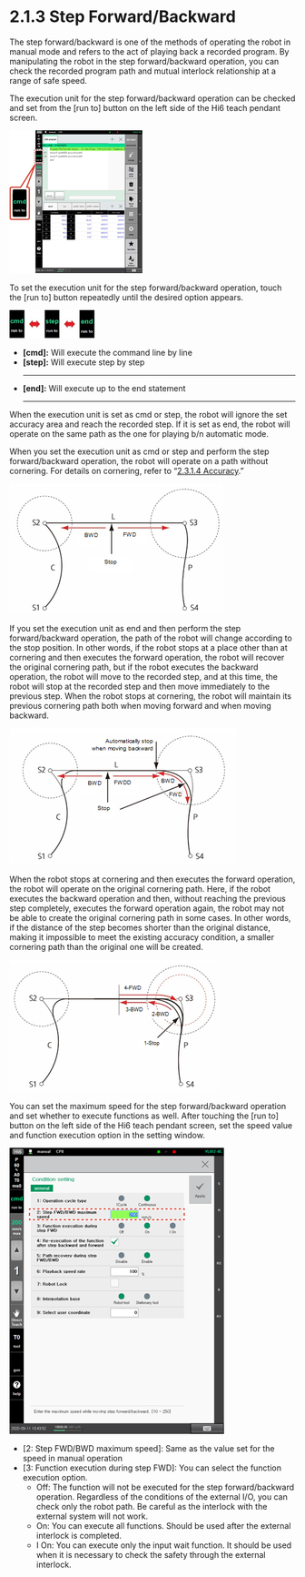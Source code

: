 # 2.1.3 Step Forward/Backward

The step forward/backward is one of the methods of operating the robot in manual mode and refers to the act of playing back a recorded program. By manipulating the robot in the step forward/backward operation, you can check the recorded program path and mutual interlock relationship at a range of safe speed.

The execution unit for the step forward/backward operation can be checked and set from the \[run to\] button on the left side of the Hi6 teach pendant screen.

![](../../_assets/image_318.png)

To set the execution unit for the step forward/backward operation, touch the \[run to\] button repeatedly until the desired option appears.

![](../../_assets/image_303.png)

* **\[cmd\]:** Will execute the command line by line
* **\[step\]:** Will execute step by step
  ****
* **\[end\]:** Will execute up to the end statement
  ****



When the execution unit is set as cmd or step, the robot will ignore the set accuracy area and reach the recorded step. If it is set as end, the robot will operate on the same path as the one for playing b/n automatic mode.

When you set the execution unit as cmd or step and perform the step forward/backward operation, the robot will operate on a path without cornering. For details on cornering, refer to “[2.3.1.4 Accuracy](../step/step-cmd-param/accuracy.md).”

![Figure 11 Playback Forward/Backward Path When cmd/step Setting is Performed](../../_assets/path-cmd-step-pback-fwd-bwd-en.png)

If you set the execution unit as end and then perform the step forward/backward operation, the path of the robot will change according to the stop position. In other words, if the robot stops at a place other than at cornering and then executes the forward operation, the robot will recover the original cornering path, but if the robot executes the backward operation, the robot will move to the recorded step, and at this time, the robot will stop at the recorded step and then move immediately to the previous step. When the robot stops at cornering, the robot will maintain its previous cornering path both when moving forward and when moving backward.

![Figure 12 Playback Forward/Backward Path When End Setting is Performed](../../_assets/path-end-pback-fwd-bwd-en.png)

When the robot stops at cornering and then executes the forward operation, the robot will operate on the original cornering path. Here, if the robot executes the backward operation and then, without reaching the previous step completely, executes the forward operation again, the robot may not be able to create the original cornering path in some cases. In other words, if the distance of the step becomes shorter than the original distance, making it impossible to meet the existing accuracy condition, a smaller cornering path than the original one will be created.

![Figure 13 Example of the Robot Path Change During Step Forward/Backward Operation](../../_assets/path-step-bwd-then-fwd-en.png)


You can set the maximum speed for the step forward/backward operation and set whether to execute functions as well. After touching the \[run to\] button on the left side of the Hi6 teach pendant screen, set the speed value and function execution option in the setting window.



![](../../_assets/cond-set-step-fwd-bwd-spd-en.png)

* \[2: Step FWD/BWD maximum speed\]: Same as the value set for the speed in manual operation
* \[3: Function execution during step FWD\]: You can select the function execution option.
  * Off: The function will not be executed for the step forward/backward operation. Regardless of the conditions of the external I/O, you can check only the robot path. Be careful as the interlock with the external system will not work.
  * On: You can execute all functions. Should be used after the external interlock is completed.
  * I On: You can execute only the input wait function. It should be used when it is necessary to check the safety through the external interlock.





